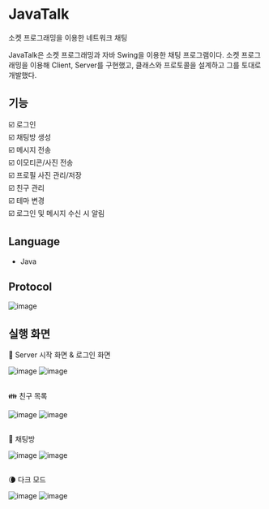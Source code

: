 # JavaTalk
소켓 프로그래밍을 이용한 네트워크 채팅

JavaTalk은 소켓 프로그래밍과 자바 Swing을 이용한 채팅 프로그램이다. 
소켓 프로그래밍을 이용해 Client, Server를 구현했고, 클래스와 프로토콜을 설계하고 그를 토대로 개발했다.

## 기능
☑️ 로그인 <br>
☑️ 채팅방 생성 <br>
☑️ 메시지 전송 <br>
☑️ 이모티콘/사진 전송 <br>
☑️ 프로필 사진 관리/저장 <br>
☑️ 친구 관리  <br>
☑️ 테마 변경  <br>
☑️ 로그인 및 메시지 수신 시 알림

## Language

- Java

## Protocol
![image](https://user-images.githubusercontent.com/89003891/178308267-3fbdd41c-1ba4-4f98-8efe-c3daaf32440c.png)

## 실행 화면
👋 Server 시작 화면 & 로그인 화면

![image](https://user-images.githubusercontent.com/89003891/178309739-9caf9a2a-2705-4757-8c65-7e30b8e8ead6.png)
![image](https://user-images.githubusercontent.com/89003891/178309324-06334ad1-79e6-4043-b05b-08cf67c0f37c.png)

##
👪 친구 목록

![image](https://user-images.githubusercontent.com/89003891/178309366-5d1c931e-59f6-45a2-913a-cfc94e2009a6.png)
![image](https://user-images.githubusercontent.com/89003891/178309378-be7418e5-39cf-48db-9d6a-65bebe861d5f.png)

##
💬 채팅방

![image](https://user-images.githubusercontent.com/89003891/178309500-b7458e31-23c4-49bc-b053-22d9c38e59ca.png)
![image](https://user-images.githubusercontent.com/89003891/178309513-b6c2aab4-73d8-481f-9d28-2accf82dee18.png)

##
🌘 다크 모드

![image](https://user-images.githubusercontent.com/89003891/178309581-7ad4d30a-2781-4354-b7ec-87fa3d56871c.png)
![image](https://user-images.githubusercontent.com/89003891/178309569-c7dc9967-a5ce-4ebd-8ccb-a63636356815.png)

